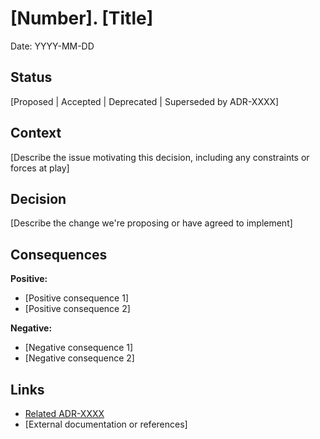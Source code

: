 # [Number]. [Title]

Date: YYYY-MM-DD

## Status

[Proposed | Accepted | Deprecated | Superseded by ADR-XXXX]

## Context

[Describe the issue motivating this decision, including any constraints or forces at play]

## Decision

[Describe the change we're proposing or have agreed to implement]

## Consequences

**Positive:**
- [Positive consequence 1]
- [Positive consequence 2]

**Negative:**
- [Negative consequence 1]
- [Negative consequence 2]

## Links

- [Related ADR-XXXX](./XXXX-title.md)
- [External documentation or references]